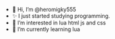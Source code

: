 - 👋 Hi, I’m @heromigky555
- ✨ I just started studying programming.
- 👀 I’m interested in lua html js and css
- 🌱 I’m currently learning lua


<!---
heromigky555/heromigky555 is a ✨ special ✨ repository because its `README.md` (this file) appears on your GitHub profile.
You can click the Preview link to take a look at your changes.
--->
